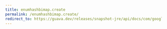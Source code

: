 ```yaml
---
title: enumhashbimap.create
permalink: /enumhashbimap.create/
redirect_to: https://guava.dev/releases/snapshot-jre/api/docs/com/google/common/collect/EnumHashBiMap.html#create-java.util.Map-
---
```

